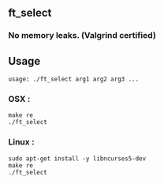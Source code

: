 ## ft_select



### No memory leaks. (Valgrind certified)

## Usage

```
usage: ./ft_select arg1 arg2 arg3 ...
```

### OSX :

```
make re
./ft_select
```

### Linux :

```
sudo apt-get install -y libncurses5-dev
make re
./ft_select
```


